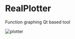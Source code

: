 # RealPlotter
Function graphing Qt based tool

![plotter](https://github.com/Asquator/RealPlotter/assets/92979391/c5474a8a-35ad-4e60-9bcc-788ecda9bab7)
